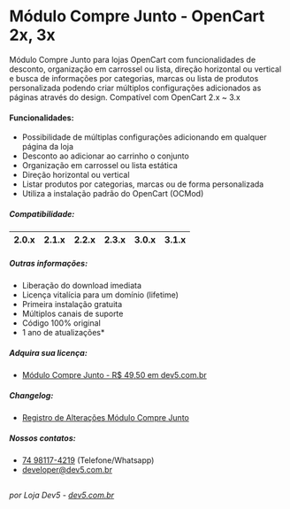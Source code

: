 # Módulo Compre Junto - OpenCart 2x, 3x
Módulo Compre Junto para lojas OpenCart com funcionalidades de desconto, organização em carrossel ou lista, direção horizontal ou vertical e busca de informações por categorias, marcas ou lista de produtos personalizada podendo criar múltiplos configurações adicionados as páginas através do design. Compatível com OpenCart 2.x ~ 3.x

#### Funcionalidades:
- Possibilidade de múltiplas configurações adicionando em qualquer página da loja
- Desconto ao adicionar ao carrinho o conjunto
- Organização em carrossel ou lista estática
- Direção horizontal ou vertical
- Listar produtos por categorias, marcas ou de forma personalizada
- Utiliza a instalação padrão do OpenCart (OCMod)

##### Compatibilidade:
|2.0.x|2.1.x|2.2.x|2.3.x|3.0.x|3.1.x|
|-|-|-|-|-|-|

##### Outras informações:
- Liberação do download imediata
- Licença vitalícia para um domínio (lifetime)
- Primeira instalação gratuita
- Múltiplos canais de suporte
- Código 100% original
- 1 ano de atualizações*

##### Adquira sua licença:
- [Módulo Compre Junto - R$ 49,50 em dev5.com.br](https://dev5.com.br/opencart/modulos/compre-junto)

##### Changelog:
- [Registro de Alterações Módulo Compre Junto](https://dev5.com.br/opencart/modulos/compre-junto#changelog)

##### Nossos contatos:
- [74 98117-4219](https://api.whatsapp.com/send?phone=5574981174219) (Telefone/Whatsapp)
- [developer@dev5.com.br](mailto:developer@dev5.com.br)
##
###### por Loja Dev5 - [dev5.com.br](https://dev5.com.br)